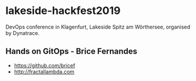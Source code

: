 # lakeside-hackfest2019
DevOps conference in Klagenfurt, Lakeside Spitz am Wörthersee, organised by Dynatrace.

## Hands on GitOps - Brice Fernandes
* https://github.com/bricef
* http://fractallambda.com

